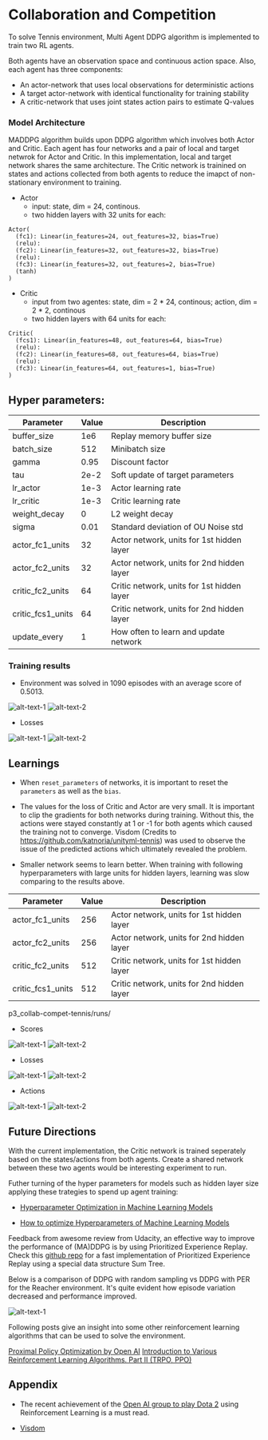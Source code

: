 # Collaboration and Competition
To solve Tennis environment, Multi Agent DDPG algorithm is implemented to train two RL agents. 

Both agents have an observation space and continuous action space. Also, each agent has three components:
- An actor-network that uses local observations for deterministic actions
- A target actor-network with identical functionality for training stability
- A critic-network that uses joint states action pairs to estimate Q-values

### Model Architecture

MADDPG algorithm builds upon DDPG algorithm which involves both Actor and Critic. Each agent has four networks and a pair of local and target netwrok for Actor and Critic. In this implementation, local and target network shares the same architecture. The Critic network is trainined on states and actions collected from both agents to reduce the imapct of non-stationary environment to training.

- Actor
  - input: state, dim = 24, continous.
  - two hidden layers with 32 units for each: 
```
Actor(
  (fc1): Linear(in_features=24, out_features=32, bias=True)
  (relu):
  (fc2): Linear(in_features=32, out_features=32, bias=True)
  (relu):
  (fc3): Linear(in_features=32, out_features=2, bias=True)
  (tanh)
)

```
- Critic
  - input from two agentes: state, dim = 2 * 24, continous; action, dim = 2 * 2, continous
  - two hidden layers with 64 units for each:
```
Critic(
  (fcs1): Linear(in_features=48, out_features=64, bias=True)
  (relu):
  (fc2): Linear(in_features=68, out_features=64, bias=True)
  (relu):
  (fc3): Linear(in_features=64, out_features=1, bias=True)
)
```

## Hyper parameters:

|Parameter|Value|Description|
|---------|-----|-----------|
|buffer_size|1e6|Replay memory buffer size|
|batch_size|512|Minibatch size|
|gamma|0.95|Discount factor|
|tau|2e-2|Soft update of target parameters|
|lr_actor|1e-3|Actor learning rate|
|lr_critic|1e-3|Critic learning rate|
|weight_decay|0|L2 weight decay|
|sigma|0.01|Standard deviation of OU Noise std|
|actor_fc1_units|32|Actor network, units for 1st hidden layer|
|actor_fc2_units|32|Actor network, units for 2nd hidden layer|
|critic_fc2_units|64|Critic network, units for 1st hidden layer|
|critic_fcs1_units|64|Critic network, units for 2nd hidden layer|
|update_every|1|How often to learn and update network|



### Training results

- Environment was solved in 1090 episodes with an average score of 0.5013.

![alt-text-1](./runs/2021-03-16-215701/average_scores.png "Avearge Scores") ![alt-text-2](./runs/2021-03-16-215701/scores.png "Scores")


- Losses

![alt-text-1](./runs/2021-03-16-215701/loss_actor.png "Actor loss") ![alt-text-2](./runs/2021-03-16-215701/loss_critic.png "Critic loss")


## Learnings 

- When `reset_parameters` of networks, it is important to reset the `parameters` as well as the `bias`. 

- The values for the loss of Critic and Actor are very small. It is important to clip the gradients for both networks during training. Without this, the actions were stayed constantly at 1 or -1 for both agents which caused the training not to converge. Visdom (Credits to https://github.com/katnoria/unityml-tennis) was used to observe the issue of the predicted actions which ultimately revealed the problem. 

- Smaller network seems to learn better. When training with following hyperparameters with large units for hidden layers, learning was slow comparing to the results above.

Parameter|Value|Description|
|---------|-----|-----------|
|actor_fc1_units|256|Actor network, units for 1st hidden layer|
|actor_fc2_units|256|Actor network, units for 2nd hidden layer|
|critic_fc2_units|512|Critic network, units for 1st hidden layer|
|critic_fcs1_units|512|Critic network, units for 2nd hidden layer|

p3_collab-compet-tennis/runs/
- Scores

![alt-text-1](./runs/2021-03-16-231207/average_scores.png "Avearge Scores") ![alt-text-2](./runs/2021-03-16-231207/scores.png "Scores")


- Losses

![alt-text-1](./runs/2021-03-16-231207/loss_actor.png "Actor loss") ![alt-text-2](./runs/2021-03-16-231207/loss_critic.png "Critic loss")


- Actions

![alt-text-1](./runs/2021-03-16-231207/actions_dim0.png "Actions - dim 0") 
![alt-text-2](./runs/2021-03-16-231207/actions_dim1.png "Actions - dim 1")

                              
## Future Directions

With the current implementation, the Critic network is trained seperately based on the states/actions from both agents. Create a shared network between these two agents would be interesting experiment to run. 

Futher turning of the hyper parameters for models such as hidden layer size applying these trategies to spend up agent training:

- [Hyperparameter Optimization in Machine Learning Models](https://www.datacamp.com/community/tutorials/parameter-optimization-machine-learning-models)

- [How to optimize Hyperparameters of Machine Learning Models](https://towardsdatascience.com/how-to-optimize-hyperparameters-of-machine-learning-models-98baec703593)

Feedback from awesome review from Udacity, an effective way to improve the performance of (MA)DDPG is by using Prioritized Experience Replay. Check this [github repo](https://github.com/rlcode/per) for a fast implementation of Prioritized Experience Replay using a special data structure Sum Tree.

Below is a comparison of DDPG with random sampling vs DDPG with PER for the Reacher environment. It's quite evident how episode variation decreased and performance improved.

![alt-text-1](https://udacity-reviews-uploads.s3.us-west-2.amazonaws.com/_attachments/340137/1539945086/PER_vs_Random_sampling.png)

Following posts give an insight into some other reinforcement learning algorithms that can be used to solve the environment. 

[Proximal Policy Optimization by Open AI](https://blog.openai.com/openai-baselines-ppo/ )
[Introduction to Various Reinforcement Learning Algorithms. Part II (TRPO, PPO)](https://towardsdatascience.com/introduction-to-various-reinforcement-learning-algorithms-part-ii-trpo-ppo-87f2c5919bb9)

## Appendix
- The recent achievement of the [Open AI group to play Dota 2](https://blog.openai.com/dota-2/) using Reinforcement Learning is a must read.

- [Visdom](https://github.com/fossasia/visdom)

